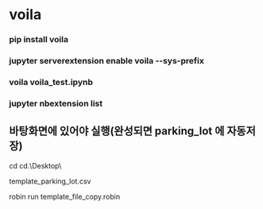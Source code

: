 # voila

### pip install voila

### jupyter serverextension enable voila --sys-prefix

### voila voila_test.ipynb

### jupyter nbextension list

## 바탕화면에 있어야 실행(완성되면 parking_lot 에 자동저장)

cd
cd.\Desktop\

template_parking_lot.csv

robin run template_file_copy.robin
